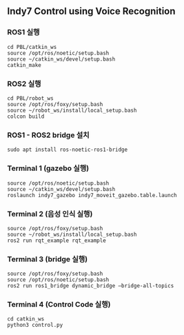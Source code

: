 ## Indy7 Control using Voice Recognition

### ROS1 실행
```
cd PBL/catkin_ws
source /opt/ros/noetic/setup.bash 
source ~/catkin_ws/devel/setup.bash 
catkin_make 
```

### ROS2 실행
```
cd PBL/robot_ws
source /opt/ros/foxy/setup.bash 
source ~/robot_ws/install/local_setup.bash 
colcon build 
```

### ROS1 - ROS2 bridge 설치
```
sudo apt install ros-noetic-ros1-bridge
```

### Terminal 1 (gazebo 실행)
```
source /opt/ros/noetic/setup.bash
source ~/catkin_ws/devel/setup.bash 
roslaunch indy7_gazebo indy7_moveit_gazebo.table.launch 
```

### Terminal 2 (음성 인식 실행)
```
source /opt/ros/foxy/setup.bash 
source ~/robot_ws/install/local_setup.bash 
ros2 run rqt_example rqt_example 
```

### Terminal 3 (bridge 실행)
```
source /opt/ros/foxy/setup.bash 
source /opt/ros/noetic/setup.bash 
ros2 run ros1_bridge dynamic_bridge –bridge-all-topics 
```

### Terminal 4 (Control Code 실행)
```
cd catkin_ws 
python3 control.py 
```
